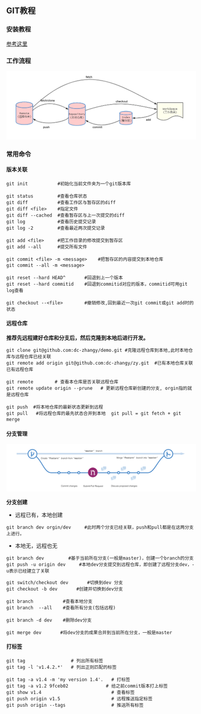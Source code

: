 

## GIT教程

### 安装教程

[参考这里](https://blog.csdn.net/qq_41782425/article/details/85183250)

### 工作流程

<img src=".\image\git.jpg" alt="n" style="zoom: 80%;" />

### 常用命令

#### 版本关联
```git
git init           #初始化当前文件夹为一个git版本库

git status         #查看仓库状态
git diff           #查看工作区与暂存区的diff
git diff <file>    #指定文件
git diff --cached  #查看暂存区与上一次提交的diff
git log            #查看历史提交记录
git log -2         #查看最近两次提交记录

git add <file>     #把工作目录的修改提交到暂存区
git add --all      #提交所有文件

git commit <file> -m <message>    #把暂存区的内容提交到本地仓库
git commit --all -m <message>

git reset --hard HEAD^       #回退到上一个版本
git reset --hard commitid    #回退到commitid对应的版本，commitid可用git log查看

git checkout --<file>        #撤销修改,回到最近一次git commit或git add时的状态
```










#### 远程仓库

**推荐先远程建好仓库和分支后，然后克隆到本地后进行开发。**

```
git clone git@github.com:dc-zhangy/demo.git #克隆远程仓库到本地,此时本地仓库与远程仓库已经关联
git remote add origin git@github.com:dc-zhangy/zy.git  #已有本地仓库关联已有远程仓库

git remote        # 查看本仓库是否关联远程仓库
git remote update origin --prune   # 更新远程仓库新创建的分支, orgin指的就是远程仓库

git push  #将本地仓库的最新状态更新到远程
git pull   #将远程仓库的最先状态合并到本地  git pull = git fetch + git merge
```



#### 分支管理

![](.\image\branch.png)

**分支创建**

- 远程已有，本地创建

```
git branch dev orgin/dev     #此时两个分支已经关联，push和pull都是在这两分支上进行。
```

- 本地无，远程也无

```
git branch dev         #基于当前所在分支(一般是master)，创建一个branch的分支
git push -u origin dev     #本地dev分支提交到远程仓库，即创建了远程分支dev，-u表示已经建立了关联
```

```
git switch/checkout dev       #切换到dev 分支
git checkout -b dev       #创建并切换到dev分支

git branch           #查看本地分支
git branch  --all    #查看所有分支(包括远程)

git branch -d dev    #删除dev分支

git merge dev       #将dev分支的成果合并到当前所在分支，一般是master
```
#### 打标签
```
git tag                 # 列出所有标签
git tag -l 'v1.4.2.*'   # 列出正则匹配的标签

git tag -a v1.4 -m 'my version 1.4'.   # 打标签
git tag -a v1.2 9fceb02              # 给之前commit版本打上标签
git show v1.4                          # 查看标签
git push origin v1.5                   # 远程推送指定标签
git push origin --tags                 # 推送所有标签
```
